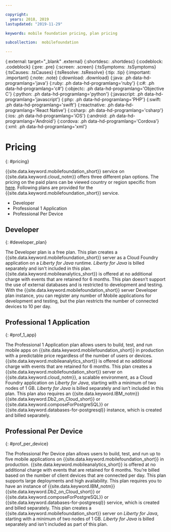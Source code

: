 ```yaml
---

copyright:
  years: 2018, 2019
lastupdated: "2019-11-29"

keywords: mobile foundation pricing, plan pricing

subcollection:  mobilefoundation

---
```


{:external: target="_blank" .external}
{:shortdesc: .shortdesc}
{:codeblock: .codeblock}
{:pre: .pre}
{:screen: .screen}
{:tsSymptoms: .tsSymptoms}
{:tsCauses: .tsCauses}
{:tsResolve: .tsResolve}
{:tip: .tip}
{:important: .important}
{:note: .note}
{:download: .download}
{:java: .ph data-hd-programlang='java'}
{:ruby: .ph data-hd-programlang='ruby'}
{:c#: .ph data-hd-programlang='c#'}
{:objectc: .ph data-hd-programlang='Objective C'}
{:python: .ph data-hd-programlang='python'}
{:javascript: .ph data-hd-programlang='javascript'}
{:php: .ph data-hd-programlang='PHP'}
{:swift: .ph data-hd-programlang='swift'}
{:reactnative: .ph data-hd-programlang='React Native'}
{:csharp: .ph data-hd-programlang='csharp'}
{:ios: .ph data-hd-programlang='iOS'}
{:android: .ph data-hd-programlang='Android'}
{:cordova: .ph data-hd-programlang='Cordova'}
{:xml: .ph data-hd-programlang='xml'}

# Pricing
{: #pricing}

{{site.data.keyword.mobilefoundation_short}} service on {{site.data.keyword.cloud_notm}} offers three different plan options. The pricing on the paid plans can be viewed country or region specific from [here](https://cloud.ibm.com/catalog/services/mobile-foundation). Following plans are provided for the {{site.data.keyword.mobilefoundation_short}} service.
* Developer
* Professional 1 Application
* Professional Per Device

## Developer
{: #developer_plan}

The Developer plan is a free plan. This plan creates a {{site.data.keyword.mobilefoundation_short}} server as a Cloud Foundry application on a *Liberty for Java* runtime. *Liberty for Java* is billed separately and isn't included in this plan. {{site.data.keyword.mobileanalytics_short}} is offered at no additional charge with events that are retained for 6 months. This plan doesn’t support the use of external databases and is restricted to development and testing. With the {{site.data.keyword.mobilefoundation_short}} server Developer plan instance, you can register any number of Mobile applications for development and testing, but the plan restricts the number of connected devices to 10 per day.

## Professional 1 Application
{: #prof_1_app}

The Professional 1 Application plan allows users to build, test, and run mobile apps on {{site.data.keyword.mobilefoundation_short}} in production with a predictable price regardless of the number of users or devices. {{site.data.keyword.mobileanalytics_short}} is offered at no additional charge with events that are retained for 6 months. This plan creates a {{site.data.keyword.mobilefoundation_short}} server on {{site.data.keyword.cloud_notm}}, a scalable environment, as a Cloud Foundry application on *Liberty for Java*, starting with a minimum of two nodes of 1 GB. *Liberty for Java* is billed separately and isn’t included in this plan. This plan also requires an {{site.data.keyword.IBM_notm}} {{site.data.keyword.Db2_on_Cloud_short}} or {{site.data.keyword.composeForPostgreSQL}} or {{site.data.keyword.databases-for-postgresql}} instance, which is created and billed separately.

## Professional Per Device
{: #prof_per_device}

The Professional Per Device plan allows users to build, test, and run up to five mobile applications on {{site.data.keyword.mobilefoundation_short}} in production. {{site.data.keyword.mobileanalytics_short}} is offered at no additional charge with events that are retained for 6 months. You’re billed based on the number of client devices that are connected per day. This plan supports large deployments and high availability. This plan requires you to have an instance of {{site.data.keyword.IBM_notm}} {{site.data.keyword.Db2_on_Cloud_short}} or {{site.data.keyword.composeForPostgreSQL}} or {{site.data.keyword.databases-for-postgresql}} service, which is created and billed separately. This plan creates a {{site.data.keyword.mobilefoundation_short}} server on *Liberty for Java*, starting with a minimum of two nodes of 1 GB. *Liberty for Java* is billed separately and isn't included as part of this plan.
